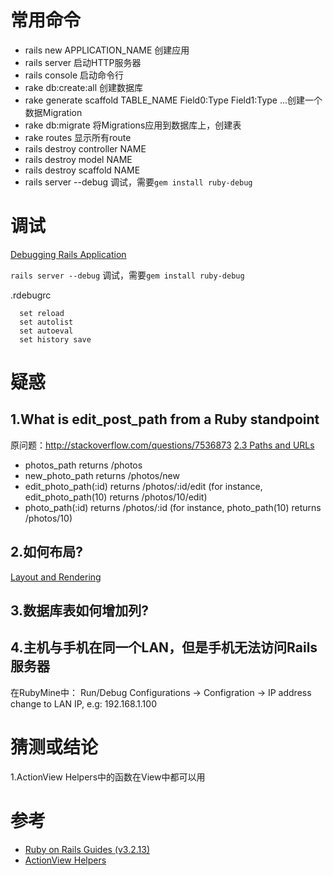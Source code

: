 常用命令
========
* rails new APPLICATION_NAME 创建应用
* rails server 启动HTTP服务器
* rails console 启动命令行
* rake db:create:all 创建数据库
* rake generate scaffold TABLE_NAME Field0:Type Field1:Type ...创建一个数据Migration
* rake db:migrate 将Migrations应用到数据库上，创建表
* rake routes 显示所有route
* rails destroy controller NAME
* rails destroy model NAME
* rails destroy scaffold NAME
* rails server --debug 调试，需要`gem install ruby-debug`

调试
====

[Debugging Rails Application](http://guides.rubyonrails.org/debugging_rails_applications.html)

`rails server --debug` 调试，需要`gem install ruby-debug`

.rdebugrc
```
  set reload
  set autolist
  set autoeval
  set history save
```

疑惑
====

1.What is edit\_post\_path from a Ruby standpoint
--------------------------------------------------

原问题：http://stackoverflow.com/questions/7536873
[2.3 Paths and URLs](http://guides.rubyonrails.org/routing.html)

- photos_path returns /photos
- new_photo_path returns /photos/new
- edit_photo_path(:id) returns /photos/:id/edit (for instance, edit_photo_path(10) returns /photos/10/edit)
- photo_path(:id) returns /photos/:id (for instance, photo_path(10) returns /photos/10)

2.如何布局?
------------

[Layout and Rendering](http://guides.rubyonrails.org/layouts_and_rendering.html)

3.数据库表如何增加列?
--------------------

4.主机与手机在同一个LAN，但是手机无法访问Rails服务器
----------------------------------------------------
在RubyMine中：
Run/Debug Configurations -> Configration -> IP address change to LAN IP, e.g: 192.168.1.100



猜测或结论
=========
1.ActionView Helpers中的函数在View中都可以用

参考
====
- [Ruby on Rails Guides (v3.2.13)](http://guides.rubyonrails.org/)
- [ActionView Helpers](file:///D:/prog/rb/railsinstaller/Ruby1.9.3/lib/ruby/gems/1.9.1/gems/actionpack-3.2.11/lib/action_view/helpers)


